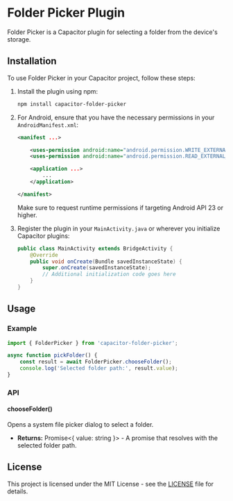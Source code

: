 # Folder Picker Plugin

Folder Picker is a Capacitor plugin for selecting a folder from the device's storage.

## Installation

To use Folder Picker in your Capacitor project, follow these steps:

1. Install the plugin using npm:

   ```bash
   npm install capacitor-folder-picker
   ```

2. For Android, ensure that you have the necessary permissions in your `AndroidManifest.xml`:

   ```xml
   <manifest ...>

       <uses-permission android:name="android.permission.WRITE_EXTERNAL_STORAGE" />
       <uses-permission android:name="android.permission.READ_EXTERNAL_STORAGE" />

       <application ...>
           ...
       </application>

   </manifest>
   ```

   Make sure to request runtime permissions if targeting Android API 23 or higher.

3. Register the plugin in your `MainActivity.java` or wherever you initialize Capacitor plugins:

   ```java
   public class MainActivity extends BridgeActivity {
       @Override
       public void onCreate(Bundle savedInstanceState) {
           super.onCreate(savedInstanceState);
           // Additional initialization code goes here
       }
   }
   ```

## Usage

### Example

```javascript
import { FolderPicker } from 'capacitor-folder-picker';

async function pickFolder() {
    const result = await FolderPicker.chooseFolder();
    console.log('Selected folder path:', result.value);
}
```

### API

#### chooseFolder()

Opens a system file picker dialog to select a folder.

- **Returns:** Promise\<{ value: string }\> - A promise that resolves with the selected folder path.

## License

This project is licensed under the MIT License - see the [LICENSE](LICENSE) file for details.
